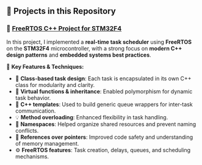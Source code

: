 ## 🚀 Projects in this Repository

### 🔹 [FreeRTOS C++ Project for STM32F4](./FreeRTOS_project_C++)

In this project, I implemented a **real-time task scheduler** using **FreeRTOS** on the **STM32F4** microcontroller, with a strong focus on **modern C++ design patterns** and **embedded systems best practices**.

🔧 **Key Features & Techniques:**
- 🧱 **Class-based task design**: Each task is encapsulated in its own C++ class for modularity and clarity.
- 🔁 **Virtual functions & inheritance**: Enabled polymorphism for dynamic task behavior.
- 🧰 **C++ templates**: Used to build generic queue wrappers for inter-task communication.
- 💡 **Method overloading**: Enhanced flexibility in task handling.
- 🧭 **Namespaces**: Helped organize shared resources and prevent naming conflicts.
- 📌 **References over pointers**: Improved code safety and understanding of memory management.
- ⚙️ **FreeRTOS features**: Task creation, delays, queues, and scheduling mechanisms.
